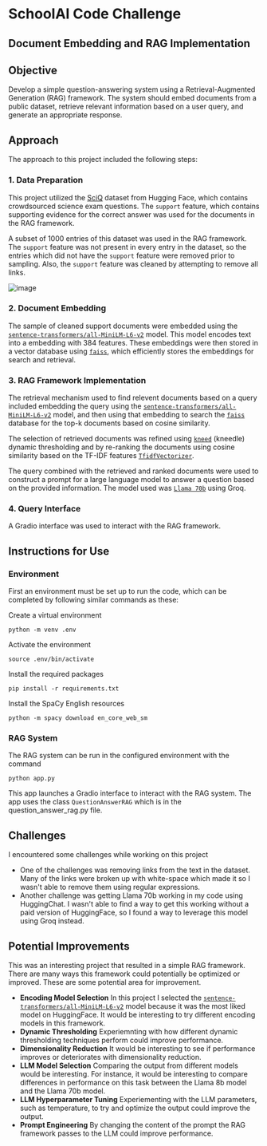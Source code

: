 # SchoolAI Code Challenge

## Document Embedding and RAG Implementation

## Objective

Develop a simple question-answering system using a Retrieval-Augmented Generation (RAG) framework. The system should embed documents from a public dataset, retrieve relevant information based on a user query, and generate an appropriate response.

## Approach

The approach to this project included the following steps:

### 1. Data Preparation

This project utilized the [SciQ](https://huggingface.co/datasets/sciq) dataset from Hugging Face, which contains crowdsourced science exam questions. The `support` feature, which contains supporting evidence for the correct answer was used for the documents in the RAG framework.

A subset of 1000 entries of this dataset was used in the RAG framework. The `support` feature was not present in every entry in the dataset, so the entries which did not have the `support` feature were removed prior to sampling. Also, the `support` feature was cleaned by attempting to remove all links. 

![image]("./data/word-count-distribution.png")

### 2. Document Embedding

The sample of cleaned support documents were embedded using the [`sentence-transformers/all-MiniLM-L6-v2`](https://huggingface.co/sentence-transformers/all-MiniLM-L6-v2) model. This model encodes text into a embedding with 384 features. These embeddings were then stored in a vector database using [`faiss`](https://faiss.ai/index.html#faiss), which efficiently stores the embeddings for search and retrieval. 

### 3. RAG Framework Implementation

The retrieval mechanism used to find relevent documents based on a query included embedding the query using the [`sentence-transformers/all-MiniLM-L6-v2`](https://huggingface.co/sentence-transformers/all-MiniLM-L6-v2) model, and then using that embedding to search the [`faiss`](https://faiss.ai/index.html#faiss) database for the top-k documents based on cosine similarity.

The selection of retrieved documents was refined using [`kneed`](https://kneed.readthedocs.io/en/stable/api.html#kneelocator) (kneedle) dynamic thresholding and by re-ranking the documents using cosine similarity based on the TF-IDF features [`TfidfVectorizer`](https://scikit-learn.org/stable/modules/generated/sklearn.feature_extraction.text.TfidfVectorizer.html#tfidfvectorizer).

The query combined with the retrieved and ranked documents were used to construct a prompt for a large language model to answer a question based on the provided information. The model used was [`Llama 70b`](https://huggingface.co/meta-llama/Meta-Llama-3-70B) using Groq.

### 4. Query Interface

A Gradio interface was used to interact with the RAG framework.

## Instructions for Use

### Environment
First an environment must be set up to run the code, which can be completed by following similar commands as these:

Create a virtual environment
```
python -m venv .env
```

Activate the environment
```
source .env/bin/activate
```

Install the required packages
```
pip install -r requirements.txt
```

Install the SpaCy English resources
```
python -m spacy download en_core_web_sm
```

### RAG System
The RAG system can be run in the configured environment with the command
```
python app.py
```

This app launches a Gradio interface to interact with the RAG system. The app uses the class `QuestionAnswerRAG` which is in the question_answer_rag.py file. 


## Challenges

I encountered some challenges while working on this project

- One of the challenges was removing links from the text in the dataset. Many of the links were broken up with white-space which made it so I wasn't able to remove them using regular expressions.
- Another challenge was getting Llama 70b working in my code using HuggingChat. I wasn't able to find a way to get this working without a paid version of HuggingFace, so I found a way to leverage this model using Groq instead.


## Potential Improvements

This was an interesting project that resulted in a simple RAG framework. There are many ways this framework could potentially be optimized or improved. These are some potential area for improvement. 

- **Encoding Model Selection** In this project I selected the [`sentence-transformers/all-MiniLM-L6-v2`](https://huggingface.co/sentence-transformers/all-MiniLM-L6-v2) model because it was the most liked model on HuggingFace. It would be interesting to try different encoding models in this framework.
- **Dynamic Thresholding** Experiemnting with how different dynamic thresholding techniques perform could improve performance. 
- **Dimensionality Reduction** It would be interesting to see if performance improves or deteriorates with dimensionality reduction. 
- **LLM Model Selection** Comparing the output from different models would be interesting. For instance, it would be interesting to compare differences in performance on this task between the Llama 8b model and the Llama 70b model.  
- **LLM Hyperparameter Tuning** Experiementing with the LLM parameters, such as temperature, to try and optimize the output could improve the output.
- **Prompt Engineering** By changing the content of the prompt the RAG framework passes to the LLM could improve performance.
 







